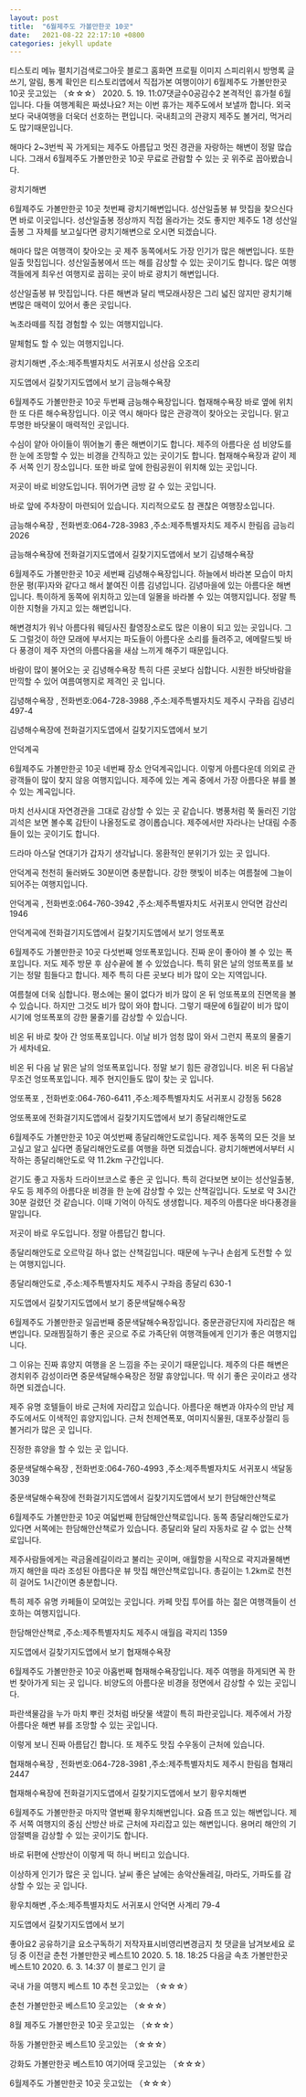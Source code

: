 ```yaml
---
layout: post
title:  "6월제주도 가볼만한곳 10곳"
date:   2021-08-22 22:17:10 +0800
categories: jekyll update
---
```

티스토리 메뉴 펼치기검색로그아웃
블로그 홈화면
프로필 이미지
스피리위시
방명록
글쓰기, 알림, 통계 확인은 티스토리앱에서
직접가본 여행이야기
6월제주도 가볼만한곳 10곳
웃고있는 （☆☆☆）
2020. 5. 19. 11:07댓글수0공감수2
본격적인 휴가철 6월입니다. 다들 여행계획은 짜셨나요? 저는 이번 휴가는 제주도에서 보낼까 합니다. 외국보다 국내여행을 더욱더 선호하는 편입니다. 국내최고의 관광지 제주도 볼거리, 먹거리도 많기때문입니다.



해마다 2~3번씩 꼭 가게되는 제주도 아름답고 멋진 경관을 자랑하는 해변이 정말 많습니다. 그래서 6월제주도 가볼만한곳 10곳 무료로 관람할 수 있는 곳 위주로 꼽아봤습니다. 



광치기해변

6월제주도 가볼만한곳 10곳 첫번째 광치기해변입니다. 성산일출봉 뷰 맛집을 찾으신다면 바로 이곳입니다. 성산일출봉 정상까지 직접 올라가는 것도 좋지만 제주도 1경 성산일출봉 그 자체를 보고싶다면 광치기해변으로 오시면 되겠습니다. 





해마다 많은 여행객이 찾아오는 곳 제주 동쪽에서도 가장 인기가 많은 해변입니다. 또한 일출 맛집입니다. 성산일출봉에서 뜨는 해를 감상할 수 있는 곳이기도 합니다. 많은 여행객들에게 최우선 여행지로 꼽히는 곳이 바로 광치기 해변입니다. 



성산일출봉 뷰 맛집입니다. 다른 해변과 달리 백모래사장은 그리 넓진 않지만 광치기해변많은 매력이 있어서 좋은 곳입니다. 



녹초라떼를 직접 경험할 수 있는 여행지입니다. 



말체험도 할 수 있는 여행지입니다. 



광치기해변
,주소:제주특별자치도 서귀포시 성산읍 오조리

지도앱에서 길찾기지도앱에서 보기
금능해수욕장

6월제주도 가볼만한곳 10곳 두번째 금능해수욕장입니다. 협재해수욕장 바로 옆에 위치한 또 다른 해수욕장입니다. 이곳 역시 해마다 많은 관광객이 찾아오는 곳입니다. 맑고 투명한 바닷물이 매력적인 곳입니다. 





수심이 얕아 아이들이 뛰어놀기 좋은 해변이기도 합니다. 제주의 아름다운 섬 비양도를 한 눈에 조망할 수 있는 비경을 간직하고 있는 곳이기도 합니다. 협재해수욕장과 같이 제주 서쪽 인기 장소입니다. 또한 바로 앞에 한림공원이 위치해 있는 곳입니다.



저곳이 바로 비양도입니다. 뛰어가면 금방 갈 수 있는 곳입니다. 



바로 앞에 주차장이 마련되어 있습니다. 지리적으로도 참 괜찮은 여행장소입니다.



금능해수욕장
, 전화번호:064-728-3983
,주소:제주특별자치도 제주시 한림읍 금능리 2026

금능해수욕장에 전화걸기지도앱에서 길찾기지도앱에서 보기
김녕해수욕장

6월제주도 가볼만한곳 10곳 세번째 김녕해수욕장입니다. 하늘에서 바라본 모습이 마치 한문 평(平)자와 같다고 해서 붙여진 이름 김녕입니다. 김녕마을에 있는 아름다운 해변입니다. 특이하게 동쪽에 위치하고 있는데 일몰을 바라볼 수 있는 여행지입니다. 정말 특이한 지형을 가지고 있는 해변입니다. 





해변경치가 워낙 아름다워 웨딩사진 촬영장소로도 많은 이용이 되고 있는 곳입니다. 그도 그럴것이 하얀 모래에 부서지는 파도들이 아름다운 소리를 들려주고, 에메랄드빛 바다 풍경이 제주 자연의 아름다움을 새삼 느끼게 해주기 때문입니다. 



바람이 많이 불어오는 곳 김녕해수욕장 특히 다른 곳보다 심합니다. 시원한 바닷바람을 만끽할 수 있어 여름여행지로 제격인 곳 입니다. 





김녕해수욕장
, 전화번호:064-728-3988
,주소:제주특별자치도 제주시 구좌읍 김녕리 497-4

김녕해수욕장에 전화걸기지도앱에서 길찾기지도앱에서 보기


안덕계곡

6월제주도 가볼만한곳 10곳 네번째 장소 안덕계곡입니다. 이렇게 아름다운데 의외로 관광객들이 많이 찾지 않응 여행지입니다. 제주에 있는 계곡 중에서 가장 아름다운 뷰를 볼 수 있는 계곡입니다.





마치 선사시대 자연경관을 그대로 감상할 수 있는 곳 같습니다. 병풍처럼 쭉 둘러진 기암괴석은 보면 볼수록 감탄이 나올정도로 경이롭습니다. 제주에서만 자라나는 난대림 수종들이 있는 곳이기도 합니다. 



드라마 아스달 연대기가 갑자기 생각납니다. 몽환적인 분위기가 있는 곳 입니다. 



안덕계곡 천천히 둘러봐도 30분이면 충분합니다. 강한 햇빛이 비추는 여름철에 그늘이 되어주는 여행지입니다. 



안덕계곡
, 전화번호:064-760-3942
,주소:제주특별자치도 서귀포시 안덕면 감산리 1946

안덕계곡에 전화걸기지도앱에서 길찾기지도앱에서 보기
엉또폭포

6월제주도 가볼만한곳 10곳 다섯번째 엉또폭포입니다. 진짜 운이 좋아야 볼 수 있는 폭포입니다. 저도 제주 방문 후 삼수끝에 볼 수 있었습니다. 특히 맑은 날의 엉또폭포를 보기는 정말 힘들다고 합니다. 제주 특히 다른 곳보다 비가 많이 오는 지역입니다. 





여름철에 더욱 심합니다. 평소에는 물이 없다가 비가 많이 온 뒤 엉또폭포의 진면목을 볼 수 있습니다. 하지만 그것도 비가 많이 와야 합니다. 그렇기 때문에 6월같이 비가 많이 시기에 엉또폭포의 강한 물줄기를 감상할 수 있습니다. 



비온 뒤 바로 찾아 간 엉또폭포입니다. 이날 비가 엄청 많이 와서 그런지 폭포의 물줄기가 세차네요.



비온 뒤 다음 날 맑은 날의 엉또폭포입니다. 정말 보기 힘든 광경입니다. 비온 뒤 다음날 무조건 엉또폭포입니다. 제주 현지인들도 많이 찾는 곳 입니다.



엉또폭포
, 전화번호:064-760-6411
,주소:제주특별자치도 서귀포시 강정동 5628

엉또폭포에 전화걸기지도앱에서 길찾기지도앱에서 보기
종달리해안도로

6월제주도 가볼만한곳 10곳 여섯번째 종달리해안도로입니다. 제주 동쪽의 모든 것을 보고싶고 알고 싶다면 종달리해안도로를 여행을 하면 되겠습니다. 광치기해변에서부터 시작하는 종달리해안도로 약 11.2km 구간입니다. 





걷기도 좋고 자동차 드라이브코스로 좋은 곳 입니다. 특히 걷다보면 보이는 성산일출봉, 우도 등 제주의 아름다운 비경을 한 눈에 감상할 수 있는 산책길입니다. 도보로 약 3시간 30분 걸렸던 것 같습니다. 이때 기억이 아직도 생생합니다. 제주의 아름다운 바다풍경을 말입니다. 



저곳이 바로 우도입니다. 정말 아름답긴 합니다. 



종달리해안도로 오르막길 하나 없는 산책길입니다. 때문에 누구나 손쉽게 도전할 수 있는 여행지입니다. 



종달리해안도로
,주소:제주특별자치도 제주시 구좌읍 종달리 630-1

지도앱에서 길찾기지도앱에서 보기
중문색달해수욕장

6월제주도 가볼만한곳 일곱번째 중문색달해수욕장입니다. 중문관광단지에 자리잡은 해변입니다. 모래찜질하기 좋은 곳으로 주로 가족단위 여행객들에게 인기가 좋은 여행지입니다. 




그 이유는 진짜 휴양지 여행을 온 느낌을 주는 곳이기 때문입니다. 제주의 다른 해변은 경치위주 감성이라면 중문색달해수욕장은 정말 휴양입니다. 딱 쉬기 좋은 곳이라고 생각하면 되겠습니다. 



제주 유명 호텔들이 바로 근처에 자리잡고 있습니다. 아름다운 해변과 야자수의 만남 제주도에서도 이색적인 휴양지입니다. 근처 천제연폭포, 여미지식물원, 대포주상절리 등 볼거리가 많은 곳 입니다. 



진정한 휴양을 할 수 있는 곳 입니다. 



중문색달해수욕장
, 전화번호:064-760-4993
,주소:제주특별자치도 서귀포시 색달동 3039

중문색달해수욕장에 전화걸기지도앱에서 길찾기지도앱에서 보기
한담해안산책로

6월제주도 가볼만한곳 10곳 여덟번째 한담해안산책로입니다. 동쪽 종달리해안도로가 있다면 서쪽에는 한담해안산책로가 있습니다. 종달리와 달리 자동차로 갈 수 없는 산책로입니다. 





제주사람들에게는 곽금올레길이라고 불리는 곳이며, 애월항을 시작으로 곽지과물해변까지 해안을 따라 조성된 아름다운 뷰 맛집 해안산책로입니다. 총길이는 1.2km로 천천히 걸어도 1시간이면 충분합니다.



특히 제주 유명 카페들이 모여있는 곳입니다. 카페 맛집 투어를 하는 젊은 여행객들이 선호하는 여행지입니다. 





한담해안산책로
,주소:제주특별자치도 제주시 애월읍 곽지리 1359

지도앱에서 길찾기지도앱에서 보기
협재해수욕장

6월제주도 가볼만한곳 10곳 아홉번째 협재해수욕장입니다. 제주 여행을 하게되면 꼭 한 번 찾아가게 되는 곳 입니다. 비양도의 아름다운 비경을 정면에서 감상할 수 있는 곳입니다.



파란색물감을 누가 마치 뿌린 것처럼 바닷물 색깔이 특히 파란곳입니다. 제주에서 가장 아름다운 해변 뷰를 조망할 수 있는 곳입니다. 



이렇게 보니 진짜 아름답긴 합니다. 또 제주도 맛집 수우동이 근처에 있습니다. 



협재해수욕장
, 전화번호:064-728-3981
,주소:제주특별자치도 제주시 한림읍 협재리 2447

협재해수욕장에 전화걸기지도앱에서 길찾기지도앱에서 보기
황우치해변

6월제주도 가볼만한곳 마지막 열번째 황우치해변입니다. 요즘 뜨고 있는 해변입니다. 제주 서쪽 여행지의 중심 산방산 바로 근처에 자리잡고 있는 해변입니다. 용머리 해안의 기암절벽을 감상할 수 있는 곳이기도 합니다. 



바로 뒤편에 산방산이 이렇게 떡 하니 버티고 있습니다. 



이상하게 인기가 많은 곳 입니다. 날씨 좋은 날에는 송악산둘레길, 마라도, 가파도를 감상할 수 있는 곳 입니다.  



황우치해변
,주소:제주특별자치도 서귀포시 안덕면 사계리 79-4

지도앱에서 길찾기지도앱에서 보기

좋아요2
공유하기글 요소구독하기
저작자표시비영리변경금지
첫 댓글을 남겨보세요
로딩 중
이전글
춘천 가볼만한곳 베스트10
2020. 5. 18. 18:25
다음글
속초 가볼만한곳 베스트10
2020. 6. 3. 14:37
이 블로그 인기 글

국내 가을 여행지 베스트 10 추천
웃고있는 （☆☆☆）

춘천 가볼만한곳 베스트10
웃고있는 （☆☆☆）

8월 제주도 가볼만한곳 10곳
웃고있는 （☆☆☆）

하동 가볼만한곳 베스트10
웃고있는 （☆☆☆）

강화도 가볼만한곳 베스트10 여기어때
웃고있는 （☆☆☆）

6월제주도 가볼만한곳 10곳
웃고있는 （☆☆☆）